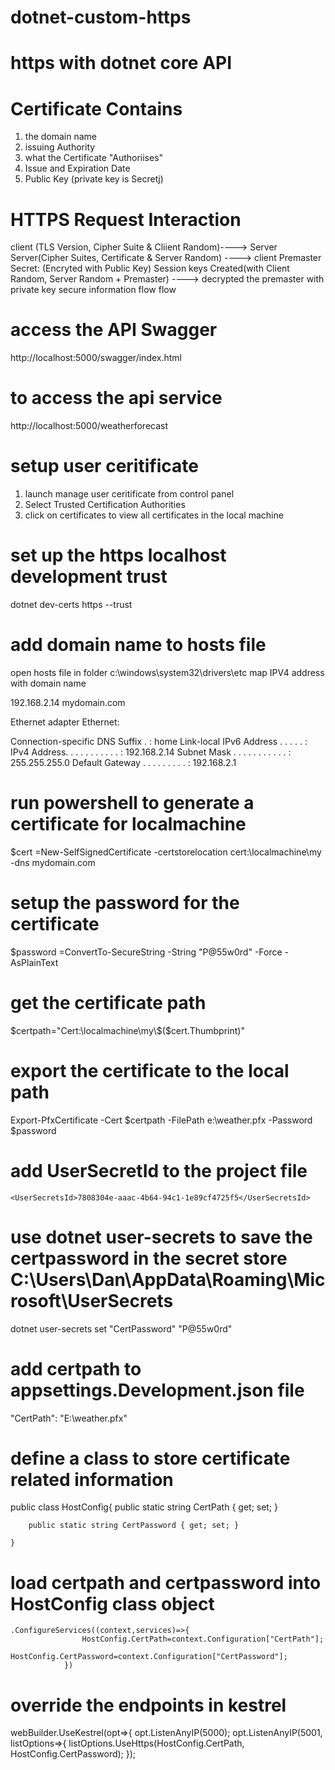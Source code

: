 # dotnet-custom-https
# https with dotnet core API

# Certificate Contains

1. the domain name
2. issuing Authority
3. what the Certificate "Authoriises"
4. Issue and Expiration Date
5. Public Key (private key is Secretj)

# HTTPS Request Interaction

client (TLS Version, Cipher Suite & Cliient Random)----> Server
Server(Cipher Suites, Certificate & Server Random) ----> client
Premaster Secret: (Encryted with Public Key)
Session keys Created(with Client Random, Server Random + Premaster) ----> decrypted the premaster with private key
secure information flow flow

# access the API Swagger 

http://localhost:5000/swagger/index.html

# to access the api service

http://localhost:5000/weatherforecast

# setup user ceritificate

1. launch manage user ceritificate from control panel
2. Select Trusted Certification Authorities
3. click on certificates to view all certificates in the local machine


# set up the https localhost development trust
dotnet dev-certs https --trust

# add domain name to hosts file
open hosts file in folder c:\windows\system32\drivers\etc
map IPV4 address with domain name

192.168.2.14 mydomain.com

Ethernet adapter Ethernet:

   Connection-specific DNS Suffix  . : home
   Link-local IPv6 Address . . . . . : 
   IPv4 Address. . . . . . . . . . . : 192.168.2.14
   Subnet Mask . . . . . . . . . . . : 255.255.255.0
   Default Gateway . . . . . . . . . : 192.168.2.1

# run powershell to generate a certificate for localmachine

$cert =New-SelfSignedCertificate -certstorelocation cert:\localmachine\my -dns mydomain.com

# setup the password for the certificate
$password =ConvertTo-SecureString -String "P@55w0rd" -Force -AsPlainText

# get the certificate path

$certpath="Cert:\localmachine\my\$($cert.Thumbprint)"

# export the certificate to the local path

Export-PfxCertificate -Cert $certpath -FilePath e:\weather.pfx -Password $password

# add UserSecretId to the project file

    <UserSecretsId>7808304e-aaac-4b64-94c1-1e89cf4725f5</UserSecretsId>

# use dotnet user-secrets to save the certpassword in the secret store C:\Users\Dan\AppData\Roaming\Microsoft\UserSecrets


dotnet user-secrets set "CertPassword" "P@55w0rd"

# add certpath to appsettings.Development.json file

"CertPath": "E:\\weather.pfx"

# define a class to store certificate related information

public class HostConfig{
        public static string CertPath { get; set; }
        
        public static string CertPassword { get; set; }
        
    }

# load certpath and certpassword into HostConfig class object

    .ConfigureServices((context,services)=>{
                    HostConfig.CertPath=context.Configuration["CertPath"];
                    HostConfig.CertPassword=context.Configuration["CertPassword"];
                })

# override the endpoints in kestrel

 webBuilder.UseKestrel(opt=>{
                        opt.ListenAnyIP(5000);
                        opt.ListenAnyIP(5001, listOptions=>{
                            listOptions.UseHttps(HostConfig.CertPath, HostConfig.CertPassword);
                        });






